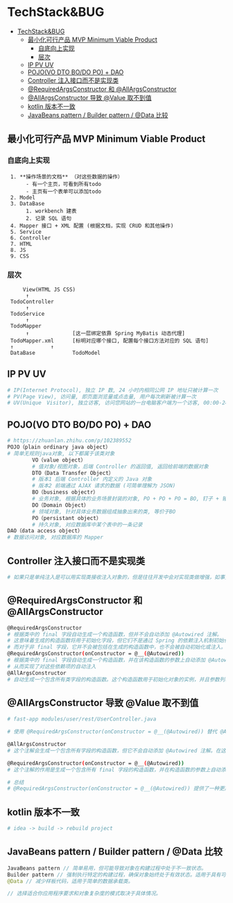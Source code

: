 # TechStack&BUG

- [TechStack\&BUG](#techstackbug)
  - [最小化可行产品 MVP Minimum Viable Product](#最小化可行产品-mvp-minimum-viable-product)
    - [自底向上实现](#自底向上实现)
    - [层次](#层次)
  - [IP PV UV](#ip-pv-uv)
  - [POJO(VO DTO BO/DO PO) + DAO](#pojovo-dto-bodo-po--dao)
  - [Controller 注入接口而不是实现类](#controller-注入接口而不是实现类)
  - [@RequiredArgsConstructor 和 @AllArgsConstructor](#requiredargsconstructor-和-allargsconstructor)
  - [@AllArgsConstructor 导致 @Value 取不到值](#allargsconstructor-导致-value-取不到值)
  - [kotlin 版本不一致](#kotlin-版本不一致)
  - [JavaBeans pattern / Builder pattern / @Data 比较](#javabeans-pattern--builder-pattern--data-比较)

## 最小化可行产品 MVP Minimum Viable Product

### 自底向上实现

     1. **操作场景的文档** （对这些数据的操作）
          - 有一个主页，可看到所有todo
          - 主页有一个表单可以添加todo
     2. Model
     3. DataBase
          1. workbench 建表
          2. 记录 SQL 语句
     4. Mapper 接口 + XML 配置 (根据文档，实现 CRUD 和其他操作)
     5. Service
     6. Controller
     7. HTML
     8. JS
     9. CSS

### 层次

         View(HTML JS CSS)
          ↑
     TodoController
          ↑
     TodoService
          ↑
     TodoMapper
          ↑              [这一层绑定依靠 Spring MyBatis 动态代理]
     TodoMapper.xml      [标明对应哪个接口, 配置每个接口方法对应的 SQL 语句]
     ↑            ↑
     DataBase            TodoModel

## IP PV UV

```bash
# IP(Internet Protocol), 独立 IP 数, 24 小时内相同公网 IP 地址只被计算一次
# PV(Page View), 访问量, 即页面浏览量或点击量, 用户每次刷新被计算一次
# UV(Unique　Visitor), 独立访客, 访问您网站的一台电脑客户端为一个访客, 00:00-24:00 内相同的客户端只被计算一次, 对于一些 UV 量很低的页面, 可以使用 robots 文件进行屏蔽
```

## POJO(VO DTO BO/DO PO) + DAO

```bash
# https://zhuanlan.zhihu.com/p/102389552
POJO（plain ordinary java object）
# 简单无规则java对象, 以下都属于该类对象
        VO（value object）
        # 值对象/视图对象，后端 Controller 的返回值, 返回给前端的数据对象
        DTO（Data Transfer Object）
        # 版本1 后端 Controller 内定义的 Java 对象
        # 版本2 前端通过 AJAX 请求的数据 (可简单理解为 JSON)
        BO（business objectr）
        # 业务对象, 根据具体的业务场景封装的对象, PO + PO + PO = BO, 钉子 + 锤子 + 钳子 = 工具箱
        DO（Domain Object）
        # 领域对象, 针对具体业务数据组成抽象出来的类, 等价于BO
        PO（persistant object）
        # 持久对象, 对应数据库中某个表中的一条记录
DAO（data access object）
# 数据访问对象, 对应数据库的 Mapper
```

## Controller 注入接口而不是实现类

```bash
# 如果只是单纯注入是可以用实现类接收注入对象的，但是往往开发中会对实现类做增强，如事务，日志等，实现增强的 AOP 技术是通过动态代理实现的，而 spring 默认是 JDK 动态代理，对实现类对象做增强得到的增强类与实现类是兄弟关系，所以不能用实现类接收增强类对象，只能用接口接收
```

## @RequiredArgsConstructor 和 @AllArgsConstructor

```bash
@RequiredArgsConstructor
# 根据类中的 final 字段自动生成一个构造函数，但并不会自动添加 @Autowired 注解。
# 这意味着生成的构造函数将用于初始化字段，但它们不是通过 Spring 的依赖注入机制初始化的。相反，它们会在创建类的实例时直接使用提供的值进行初始化。
# 而对于非 final 字段，它并不会被包括在生成的构造函数中，也不会被自动初始化或注入。
@RequiredArgsConstructor(onConstructor = @__(@Autowired))
# 根据类中的 final 字段自动生成一个构造函数，并在该构造函数的参数上自动添加 @Autowired 注解。
# 从而实现了对这些依赖项的自动注入
@AllArgsConstructor
# 自动生成一个包含所有类字段的构造函数。这个构造函数用于初始化对象的实例，并且参数列表中包含了所有类字段，可以用于直接传递字段的值。
```

## @AllArgsConstructor 导致 @Value 取不到值

```bash
# fast-app modules/user/rest/UserController.java

# 使用 @RequiredArgsConstructor(onConstructor = @__(@Autowired)) 替代 @AllArgsConstructor 可以解决 @Value 无法取到值的问题，是因为它的工作原理略有不同。

@AllArgsConstructor
# 这个注解会生成一个包含所有字段的构造函数，但它不会自动添加 @Autowired 注解。在这种情况下，如果你在类中使用 @Value 来注入值，可能会遇到取不到值的问题。因为 @Value 注解是由 Spring 在运行时进行处理的，而 Lombok 生成的构造函数不会包含这方面的处理逻辑。

@RequiredArgsConstructor(onConstructor = @__(@Autowired))
# 这个注解的作用是生成一个包含所有 final 字段的构造函数，并在构造函数的参数上自动添加 @Autowired 注解。这意味着，使用这个注解生成的构造函数可以正确地进行依赖注入。因此，你可以在这个构造函数中正常使用 @Value 注解来获取配置值。

# 总结
# @RequiredArgsConstructor(onConstructor = @__(@Autowired)) 提供了一种更加集成地方式来处理依赖注入，它会在构造函数中自动添加 @Autowired 注解，从而保证依赖注入的正常进行，包括了使用 @Value 注解来获取配置值。
```

## kotlin 版本不一致

```bash
# idea -> build -> rebuild project
```

## JavaBeans pattern / Builder pattern / @Data 比较

```java
JavaBeans pattern // 简单易用，但可能导致对象在构建过程中处于不一致状态。
Builder pattern // 强制执行特定的构建过程，确保对象始终处于有效状态。适用于具有可选参数的复杂对象。
@Data // 减少样板代码，适用于简单的数据承载类。

// 选择适合你应用程序要求和对象复杂度的模式取决于具体情况。
```


